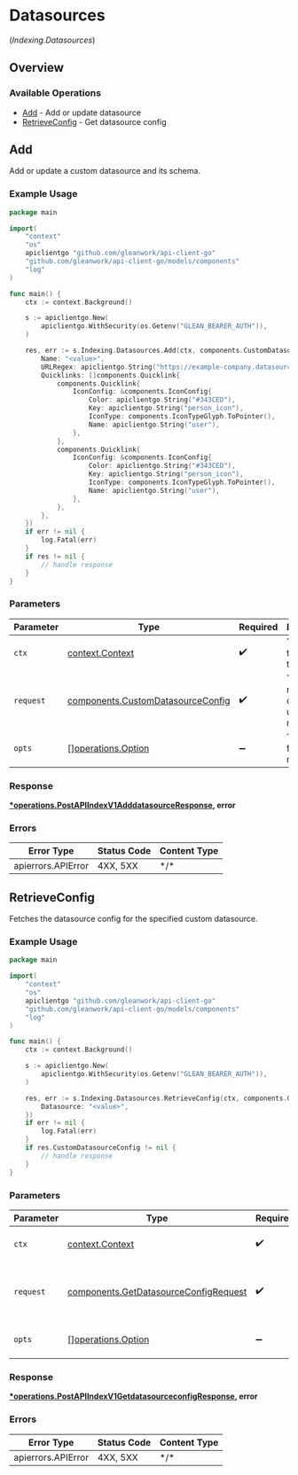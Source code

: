 # Datasources
(*Indexing.Datasources*)

## Overview

### Available Operations

* [Add](#add) - Add or update datasource
* [RetrieveConfig](#retrieveconfig) - Get datasource config

## Add

Add or update a custom datasource and its schema.

### Example Usage

```go
package main

import(
	"context"
	"os"
	apiclientgo "github.com/gleanwork/api-client-go"
	"github.com/gleanwork/api-client-go/models/components"
	"log"
)

func main() {
    ctx := context.Background()

    s := apiclientgo.New(
        apiclientgo.WithSecurity(os.Getenv("GLEAN_BEARER_AUTH")),
    )

    res, err := s.Indexing.Datasources.Add(ctx, components.CustomDatasourceConfig{
        Name: "<value>",
        URLRegex: apiclientgo.String("https://example-company.datasource.com/.*"),
        Quicklinks: []components.Quicklink{
            components.Quicklink{
                IconConfig: &components.IconConfig{
                    Color: apiclientgo.String("#343CED"),
                    Key: apiclientgo.String("person_icon"),
                    IconType: components.IconTypeGlyph.ToPointer(),
                    Name: apiclientgo.String("user"),
                },
            },
            components.Quicklink{
                IconConfig: &components.IconConfig{
                    Color: apiclientgo.String("#343CED"),
                    Key: apiclientgo.String("person_icon"),
                    IconType: components.IconTypeGlyph.ToPointer(),
                    Name: apiclientgo.String("user"),
                },
            },
        },
    })
    if err != nil {
        log.Fatal(err)
    }
    if res != nil {
        // handle response
    }
}
```

### Parameters

| Parameter                                                                              | Type                                                                                   | Required                                                                               | Description                                                                            |
| -------------------------------------------------------------------------------------- | -------------------------------------------------------------------------------------- | -------------------------------------------------------------------------------------- | -------------------------------------------------------------------------------------- |
| `ctx`                                                                                  | [context.Context](https://pkg.go.dev/context#Context)                                  | :heavy_check_mark:                                                                     | The context to use for the request.                                                    |
| `request`                                                                              | [components.CustomDatasourceConfig](../../models/components/customdatasourceconfig.md) | :heavy_check_mark:                                                                     | The request object to use for the request.                                             |
| `opts`                                                                                 | [][operations.Option](../../models/operations/option.md)                               | :heavy_minus_sign:                                                                     | The options for this request.                                                          |

### Response

**[*operations.PostAPIIndexV1AdddatasourceResponse](../../models/operations/postapiindexv1adddatasourceresponse.md), error**

### Errors

| Error Type         | Status Code        | Content Type       |
| ------------------ | ------------------ | ------------------ |
| apierrors.APIError | 4XX, 5XX           | \*/\*              |

## RetrieveConfig

Fetches the datasource config for the specified custom datasource.

### Example Usage

```go
package main

import(
	"context"
	"os"
	apiclientgo "github.com/gleanwork/api-client-go"
	"github.com/gleanwork/api-client-go/models/components"
	"log"
)

func main() {
    ctx := context.Background()

    s := apiclientgo.New(
        apiclientgo.WithSecurity(os.Getenv("GLEAN_BEARER_AUTH")),
    )

    res, err := s.Indexing.Datasources.RetrieveConfig(ctx, components.GetDatasourceConfigRequest{
        Datasource: "<value>",
    })
    if err != nil {
        log.Fatal(err)
    }
    if res.CustomDatasourceConfig != nil {
        // handle response
    }
}
```

### Parameters

| Parameter                                                                                      | Type                                                                                           | Required                                                                                       | Description                                                                                    |
| ---------------------------------------------------------------------------------------------- | ---------------------------------------------------------------------------------------------- | ---------------------------------------------------------------------------------------------- | ---------------------------------------------------------------------------------------------- |
| `ctx`                                                                                          | [context.Context](https://pkg.go.dev/context#Context)                                          | :heavy_check_mark:                                                                             | The context to use for the request.                                                            |
| `request`                                                                                      | [components.GetDatasourceConfigRequest](../../models/components/getdatasourceconfigrequest.md) | :heavy_check_mark:                                                                             | The request object to use for the request.                                                     |
| `opts`                                                                                         | [][operations.Option](../../models/operations/option.md)                                       | :heavy_minus_sign:                                                                             | The options for this request.                                                                  |

### Response

**[*operations.PostAPIIndexV1GetdatasourceconfigResponse](../../models/operations/postapiindexv1getdatasourceconfigresponse.md), error**

### Errors

| Error Type         | Status Code        | Content Type       |
| ------------------ | ------------------ | ------------------ |
| apierrors.APIError | 4XX, 5XX           | \*/\*              |